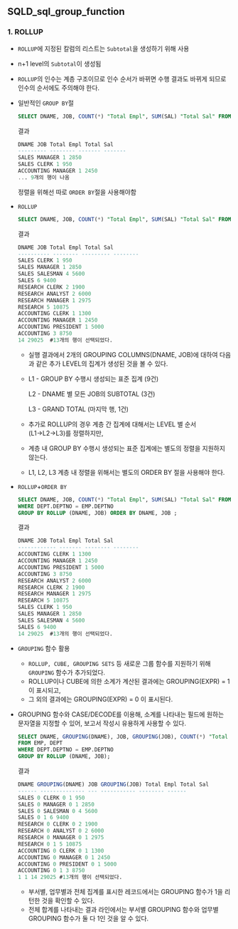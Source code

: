 ## SQLD_sql_group_function

### 1. ROLLUP

- `ROLLUP`에 지정된 칼럼의 리스트는 `Subtotal`을 생성하기 위해 사용

- n+1 level의 `Subtotal`이 생성됨

- `ROLLUP`의 인수는 계층 구조이므로 인수 순서가 바뀌면 수행 결과도 바뀌게 되므로 인수의 순서에도 주의해야 한다.

- 일반적인 `GROUP BY`절

  ```sql
  SELECT DNAME, JOB, COUNT(*) "Total Empl", SUM(SAL) "Total Sal" FROM EMP, DEPT WHERE DEPT.DEPTNO = EMP.DEPTNO GROUP BY DNAME, JOB;
  ```

  결과

  ```sql
  DNAME JOB Total Empl Total Sal 
  --------- -------- ------- ------- 
  SALES MANAGER 1 2850 
  SALES CLERK 1 950 
  ACCOUNTING MANAGER 1 2450
  ... 9개의 행이 나옴
  ```

  정렬을 위해선 따로 `ORDER BY`절을 사용해야함

- `ROLLUP`

  ```sql
  SELECT DNAME, JOB, COUNT(*) "Total Empl", SUM(SAL) "Total Sal" FROM EMP, DEPT WHERE DEPT.DEPTNO = EMP.DEPTNO GROUP BY ROLLUP (DNAME, JOB);
  ```

  결과

  ```sql
  DNAME JOB Total Empl Total Sal 
  ---------- -------- --------- -------- 
  SALES CLERK 1 950 
  SALES MANAGER 1 2850 
  SALES SALESMAN 4 5600 
  SALES 6 9400 
  RESEARCH CLERK 2 1900 
  RESEARCH ANALYST 2 6000 
  RESEARCH MANAGER 1 2975 
  RESEARCH 5 10875 
  ACCOUNTING CLERK 1 1300 
  ACCOUNTING MANAGER 1 2450 
  ACCOUNTING PRESIDENT 1 5000 
  ACCOUNTING 3 8750 
  14 29025  #13개의 행이 선택되었다.
  ```

  - 실행 결과에서 2개의 GROUPING COLUMNS(DNAME, JOB)에 대하여 다음과 같은 추가 LEVEL의 집계가 생성된 것을 볼 수 있다.

  - L1 - GROUP BY 수행시 생성되는 표준 집계 (9건) 

    L2 - DNAME 별 모든 JOB의 SUBTOTAL (3건)

    L3 - GRAND TOTAL (마지막 행, 1건)

  - 추가로 ROLLUP의 경우 계층 간 집계에 대해서는 LEVEL 별 순서(L1→L2→L3)를 정렬하지만, 

  - 계층 내 GROUP BY 수행시 생성되는 표준 집계에는 별도의 정렬을 지원하지 않는다. 

  - L1, L2, L3 계층 내 정렬을 위해서는 별도의 ORDER BY 절을 사용해야 한다.

- `ROLLUP`+`ORDER BY`

  ```sql
  SELECT DNAME, JOB, COUNT(*) "Total Empl", SUM(SAL) "Total Sal" FROM EMP, DEPT 
  WHERE DEPT.DEPTNO = EMP.DEPTNO 
  GROUP BY ROLLUP (DNAME, JOB) ORDER BY DNAME, JOB ;
  ```

  결과

  ```sql
  DNAME JOB Total Empl Total Sal 
  ------------ ------- -------- -------- 
  ACCOUNTING CLERK 1 1300 
  ACCOUNTING MANAGER 1 2450 
  ACCOUNTING PRESIDENT 1 5000 
  ACCOUNTING 3 8750 
  RESEARCH ANALYST 2 6000 
  RESEARCH CLERK 2 1900 
  RESEARCH MANAGER 1 2975 
  RESEARCH 5 10875 
  SALES CLERK 1 950 
  SALES MANAGER 1 2850 
  SALES SALESMAN 4 5600 
  SALES 6 9400 
  14 29025  #13개의 행이 선택되었다.
  ```

- `GROUPING` 함수 활용

  - `ROLLUP, CUBE, GROUPING SETS` 등 새로운 그룹 함수를 지원하기 위해 `GROUPING` 함수가 추가되었다.
  - ROLLUP이나 CUBE에 의한 소계가 계산된 결과에는 GROUPING(EXPR) = 1 이 표시되고, 
  - 그 외의 결과에는 GROUPING(EXPR) = 0 이 표시된다.
- GROUPING 함수와 CASE/DECODE를 이용해, 소계를 나타내는 필드에 원하는 문자열을 지정할 수 있어, 보고서 작성시 유용하게 사용할 수 있다.
  
  ```sql
  SELECT DNAME, GROUPING(DNAME), JOB, GROUPING(JOB), COUNT(*) "Total Empl", SUM(SAL) "Total Sal" 
  FROM EMP, DEPT 
  WHERE DEPT.DEPTNO = EMP.DEPTNO 
  GROUP BY ROLLUP (DNAME, JOB);
  ```
  
  결과
  
  ```sql
  DNAME GROUPING(DNAME) JOB GROUPING(JOB) Total Empl Total Sal
  ------ -------------- --- ----------- -------- ------ 
  SALES 0 CLERK 0 1 950 
  SALES 0 MANAGER 0 1 2850 
  SALES 0 SALESMAN 0 4 5600 
  SALES 0 1 6 9400 
  RESEARCH 0 CLERK 0 2 1900 
  RESEARCH 0 ANALYST 0 2 6000 
  RESEARCH 0 MANAGER 0 1 2975 
  RESEARCH 0 1 5 10875 
  ACCOUNTING 0 CLERK 0 1 1300 
  ACCOUNTING 0 MANAGER 0 1 2450 
  ACCOUNTING 0 PRESIDENT 0 1 5000 
  ACCOUNTING 0 1 3 8750 
  1 1 14 29025 #13개의 행이 선택되었다.
  ```
  
  - 부서별, 업무별과 전체 집계를 표시한 레코드에서는 GROUPING 함수가 1을 리턴한 것을 확인할 수 있다.
  - 전체 합계를 나타내는 결과 라인에서는 부서별 GROUPING 함수와 업무별 GROUPING 함수가 둘 다 1인 것을 알 수 있다.

